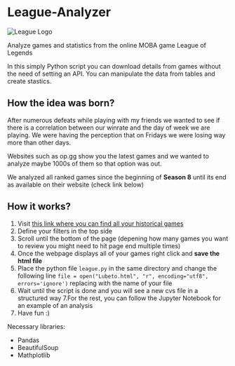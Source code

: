 # League-Analyzer

![League Logo](https://upload.wikimedia.org/wikipedia/fr/1/12/League_of_Legends_Logo.png)

Analyze games and statistics from the online MOBA game League of Legends


In this simply Python script you can download details from games without the need of setting an API. You can manipulate the data from tables and
create stastics.


## How the idea was born?

After numerous defeats while playing with my friends we wanted to see if there is a correlation between  our winrate and the day of week we are playing. We were having the perception that on Fridays we were losing way more than other days. 


Websites such as op.gg show you the latest games and we wanted to analyze maybe 1000s of them so that option was out.

We analyzed all ranked games since the beginning of **Season 8** until its end as available on their website (check link below)


## How it works?


1. Visit [this link where you can find all your historical games](https://matchhistory.eune.leagueoflegends.com/en/#match-history/EUW1/23004123)
2. Define your filters in the top side
3. Scroll until the bottom of the page (depening how many games you want to review you might need to hit page end multiple times)
4. Once the webpage displays all of your games right click and **save the html file**
5. Place the python file `league.py` in the same directory and change the following line
```file = open("Lubeto.html", "r", encoding="utf8", errors='ignore')```
replacing with the name of your file
6. Wait until the script is done and you will see a new cvs file in a structured way
7.For the rest, you can follow the Jupyter Notebook for an example of an analysis
8. Have fun :)


Necessary libraries:
 * Pandas
 * BeautifulSoup
 * Mathplotlib
 
